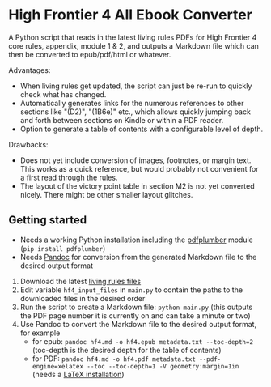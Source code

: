 # High Frontier 4 All Ebook Converter

A Python script that reads in the latest living rules PDFs for High Frontier 4 core rules, appendix, module 1 & 2, and outputs a Markdown file which can then be converted to epub/pdf/html or whatever.

Advantages:
- When living rules get updated, the script can just be re-run to quickly check what has changed.
- Automatically generates links for the numerous references to other sections like "(D2)", "(1B6e)" etc., which allows quickly jumping back and forth between sections on Kindle or within a PDF reader.
- Option to generate a table of contents with a configurable level of depth.

Drawbacks:
- Does not yet include conversion of images, footnotes, or margin text. This works as a quick reference, but would probably not convenient for a first read through the rules.
- The layout of the victory point table in section M2 is not yet converted nicely. There might be other smaller layout glitches.

## Getting started

- Needs a working Python installation including the [pdfplumber](https://github.com/jsvine/pdfplumber) module (`pip install pdfplumber`)
- Needs [Pandoc](https://pandoc.org) for conversion from the generated Markdown file to the desired output format

1. Download the latest [living rules files](https://docs.google.com/spreadsheets/d/1dt1g3XGxMcQPIij1uLAc-x9-TiZXiwHTX8-jYK-3hEg)
2. Edit variable `hf4_input_files` in `main.py` to contain the paths to the downloaded files in the desired order
3. Run the script to create a Markdown file: `python main.py` (this outputs the PDF page number it is currently on and can take a minute or two)
4. Use Pandoc to convert the Markdown file to the desired output format, for example
   - for epub: `pandoc hf4.md -o hf4.epub metadata.txt --toc-depth=2` (toc-depth is the desired depth for the table of contents)
   - for PDF: `pandoc hf4.md -o hf4.pdf metadata.txt --pdf-engine=xelatex --toc --toc-depth=1 -V geometry:margin=1in` (needs a [LaTeX installation](https://www.latex-project.org))

